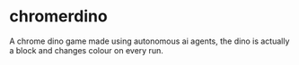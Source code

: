 # chromerdino
A chrome dino game made using autonomous ai agents, the dino is actually a block and changes colour on every run.
